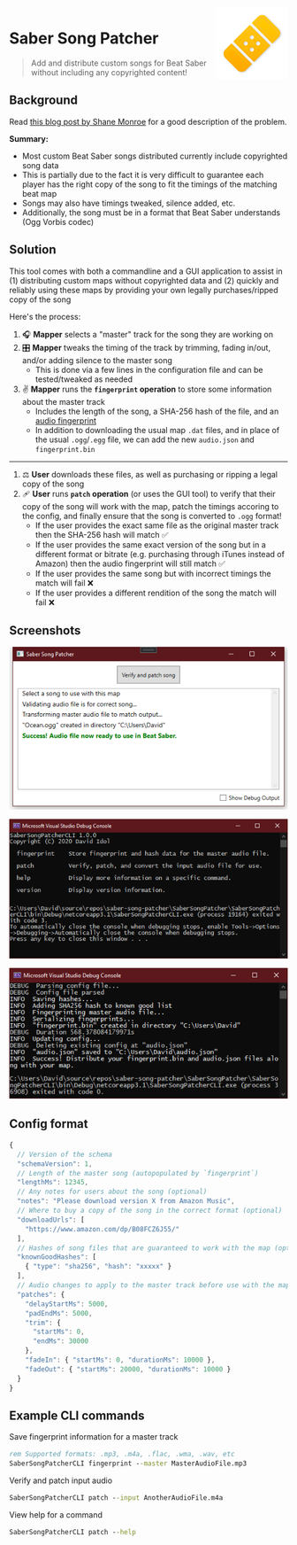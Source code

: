 <img align="right" width="130" height="130" src="Images/patcher.png?raw=true" alt="">

# Saber Song Patcher

> Add and distribute custom songs for Beat Saber without including any copyrighted content!

## Background

Read [this blog post by Shane Monroe](https://medium.com/@darkuni/beat-saber-why-custom-maps-cannot-be-made-with-legal-music-9e68a01cfd42) for a good description of the problem.

**Summary:**

- Most custom Beat Saber songs distributed currently include copyrighted song data
- This is partially due to the fact it is very difficult to guarantee each player has the right copy of the song to fit the timings of the matching beat map
- Songs may also have timings tweaked, silence added, etc.
- Additionally, the song must be in a format that Beat Saber understands (Ogg Vorbis codec)

## Solution

This tool comes with both a commandline and a GUI application to assist in (1) distributing custom maps without copyrighted data and (2) quickly and reliably using these maps by providing your own legally purchases/ripped copy of the song

Here's the process:

1. 🎧 **Mapper** selects a "master" track for the song they are working on
1. 🎛️ **Mapper** tweaks the timing of the track by trimming, fading in/out, and/or adding silence to the master song
    - This is done via a few lines in the configuration file and can be tested/tweaked as needed
1. ✌️ **Mapper** runs the **`fingerprint` operation** to store some information about the master track
    - Includes the length of the song, a SHA-256 hash of the file, and an [audio fingerprint](https://www.codeproject.com/Articles/206507/Duplicates-detector-via-audio-fingerprinting#fingerprint)
    - In addition to downloading the usual map `.dat` files, and in place of the usual `.ogg`/`.egg` file, we can add the new `audio.json` and `fingerprint.bin`
-----
1. ⚖️ **User** downloads these files, as well as purchasing or ripping a legal copy of the song
1. 🩹 **User** runs **`patch` operation** (or uses the GUI tool) to verify that their copy of the song will work with the map, patch the timings accoring to the config, and finally ensure that the song is converted to `.ogg` format!
    - If the user provides the exact same file as the original master track then the SHA-256 hash will match ✅
    - If the user provides the same exact version of the song but in a different format or bitrate (e.g. purchasing through iTunes instead of Amazon) then the audio fingerprint will still match ✅
    - If the user provides the same song but with incorrect timings the match will fail ❌
    - If the user provides a different rendition of the song the match will fail ❌

## Screenshots

<p align="center">
 <img src="Images/gui-screenshot.png?raw=true" title="GUI Patcher" alt="Screenshot">
</p>

<p align="center">
 <img src="Images/cli-help.png?raw=true" title="CLI Help" alt="Screenshot">
</p>

<p align="center">
 <img src="Images/cli-screenshot.png?raw=true" title="CLI Example" alt="Screenshot">
</p>

## Config format

```js
{
  // Version of the schema
  "schemaVersion": 1,
  // Length of the master song (autopopulated by `fingerprint`)
  "lengthMs": 12345,
  // Any notes for users about the song (optional)
  "notes": "Please download version X from Amazon Music",
  // Where to buy a copy of the song in the correct format (optional)
  "downloadUrls": [
    "https://www.amazon.com/dp/B08FCZ6J55/"
  ],
  // Hashes of song files that are guaranteed to work with the map (optional - at least one added by `fingerprint`)
  "knownGoodHashes": [
    { "type": "sha256", "hash": "xxxxx" }
  ],
  // Audio changes to apply to the master track before use with the map
  "patches": {
    "delayStartMs": 5000,
    "padEndMs": 5000,
    "trim": {
      "startMs": 0,
      "endMs": 30000
    },
    "fadeIn": { "startMs": 0, "durationMs": 10000 },
    "fadeOut": { "startMs": 20000, "durationMs": 10000 }
  }
}
```

## Example CLI commands

Save fingerprint information for a master track

```cmd
rem Supported formats: .mp3, .m4a, .flac, .wma, .wav, etc
SaberSongPatcherCLI fingerprint --master MasterAudioFile.mp3
```

Verify and patch input audio

```cmd
SaberSongPatcherCLI patch --input AnotherAudioFile.m4a
```

View help for a command

```cmd
SaberSongPatcherCLI patch --help
```
